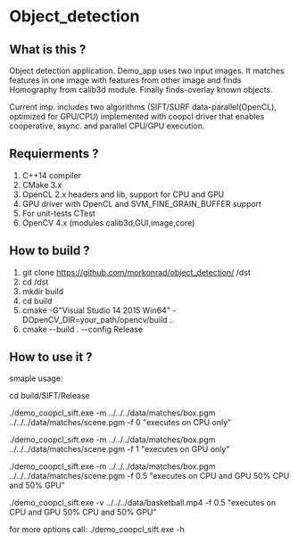 # Object_detection
What is this ? 
--------------
Object detection application. Demo_app uses two input images. It matches features in one image with features from other image and finds Homography from calib3d module. Finally finds-overlay known objects. 

Current imp. includes two algorithms (SIFT/SURF data-parallel(OpenCL), optimized for GPU/CPU) implemented with coopcl driver that enables cooperative, async. and parallel CPU/GPU execution. 

Requierments ?
---------------
1. C++14 compiler 
2. CMake 3.x
3. OpenCL 2.x headers and lib, support for CPU and GPU
3. GPU driver with OpenCL and SVM_FINE_GRAIN_BUFFER support
4. For unit-tests CTest
5. OpenCV 4.x (modules calib3d,GUI,image,core)

How to build ?
---------------
  1. git clone https://github.com/morkonrad/object_detection/ /dst
  2. cd /dst
  3. mkdir build 
  4. cd build
  5. cmake -G"Visual Studio 14 2015 Win64" -DOpenCV_DIR=your_path/opencv/build ..
  6. cmake --build . --config Release

How to use it ?
----------------
smaple usage:

cd build/SIFT/Release

./demo_coopcl_sift.exe -m ../../../data/matches/box.pgm ../../../data/matches/scene.pgm -f 0 "executes on CPU only"

./demo_coopcl_sift.exe -m ../../../data/matches/box.pgm ../../../data/matches/scene.pgm -f 1 "executes on GPU only"

./demo_coopcl_sift.exe -m ../../../data/matches/box.pgm ../../../data/matches/scene.pgm -f 0.5 "executes on CPU and GPU 50% CPU and 50% GPU"

./demo_coopcl_sift.exe -v ../../../data/basketball.mp4 -f 0.5 "executes on CPU and GPU 50% CPU and 50% GPU"

for more options call: ./demo_coopcl_sift.exe -h
